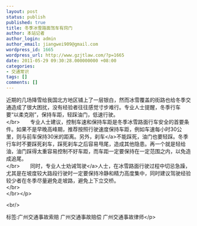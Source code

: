 ```yaml
---
layout: post
status: publish
published: true
title: 冬季冰雪路面驾车有窍门
author: 本站记者
author_login: admin
author_email: jiangwei909@gmail.com
wordpress_id: 1665
wordpress_url: http://www.gzjtlaw.com/?p=1665
date: 2011-05-29 09:30:28.000000000 +08:00
categories:
- 交通常识
tags: []
comments: []
---
```

<p><p> 近期的几场降雪给我国北方地区铺上了一层银白，然而冰雪覆盖的街路也给冬季交通造成了很大困扰，没有经验者往往感觉寸步难行。专业人士提醒，冬季行车要&ldquo;以柔克刚&rdquo;，保持车距，轻踩油门，低速行驶。 <br><&#47;br>　　专业人士建议，控制车速和保持车距是冬季冰雪路面行车安全的首要条件。如果不是早晚高峰期，推荐按照行驶速度保持车距，例如车速每小时30公里，则与前车保持30米的距离。另外，<a>刹车<&#47;a>不能踩死，油门也要轻踩。冬季行车时不要踩死刹车，踩死刹车之后容易甩尾，造成其他隐患。再一个就是轻给油，油门踩得太重容易控制不好车距，而车距一定要保持在一定范围之内，以免造成追尾。 <br><&#47;br>　　同时，专业人士劝诫<a>驾驶<&#47;a>人士，在冰雪路面行驶过程中切忌急躁，尤其是在坡度较大路段行驶时一定要保持冷静和精力高度集中，同时建议驾驶经验较少者在冬季尽量避免走坡路，避免上下立交桥。<br><&#47;br><br><&#47;br><&#47;p><br&#47;><p>标签:广州交通事故索赔 广州交通事故赔偿 广州交通事故律师<&#47;p>

